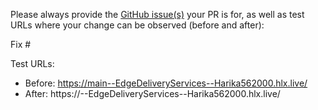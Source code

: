 Please always provide the [GitHub issue(s)](../issues) your PR is for, as well as test URLs where your change can be observed (before and after):

Fix #<gh-issue-id>

Test URLs:
- Before: https://main--EdgeDeliveryServices--Harika562000.hlx.live/
- After: https://<branch>--EdgeDeliveryServices--Harika562000.hlx.live/
